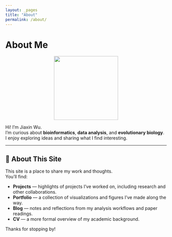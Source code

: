 ```yaml
---
layout: _pages
title: "About"
permalink: /about/
---
```


# About Me

<p align="center">
  <img src="images/profile.jpg" width="200">
</p>

Hi! I’m Jiaxin Wu.  
I’m curious about **bioinformatics**, **data analysis**, and **evolutionary biology**.  
I enjoy exploring ideas and sharing what I find interesting.

---

## 📌 About This Site

This site is a place to share my work and thoughts.  
You’ll find:

- **Projects** — highlights of projects I’ve worked on, including research and other collaborations.
- **Portfolio** — a collection of visualizations and figures I’ve made along the way.
- **Blog** — notes and reflections from my analysis workflows and paper readings.
- **CV** — a more formal overview of my academic background.

Thanks for stopping by!

